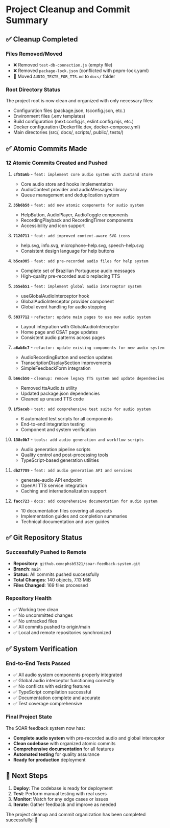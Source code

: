 # Project Cleanup and Commit Summary

## ✅ Cleanup Completed

### Files Removed/Moved

- ❌ Removed `test-db-connection.js` (empty file)
- ❌ Removed `package-lock.json` (conflicted with pnpm-lock.yaml)
- 📁 Moved `AUDIO_TEXTS_FOR_TTS.md` to `docs/` folder

### Root Directory Status

The project root is now clean and organized with only necessary files:

- Configuration files (package.json, tsconfig.json, etc.)
- Environment files (.env templates)
- Build configuration (next.config.js, eslint.config.mjs, etc.)
- Docker configuration (Dockerfile.dev, docker-compose.yml)
- Main directories (src/, docs/, scripts/, public/, tests/)

## ✅ Atomic Commits Made

### 12 Atomic Commits Created and Pushed

1. **`cf58a6b`** - `feat: implement core audio system with Zustand store`

   - Core audio store and hooks implementation
   - AudioContext provider and audioMessages library
   - Queue management and deduplication system

2. **`35b6b58`** - `feat: add new atomic components for audio system`

   - HelpButton, AudioPlayer, AudioToggle components
   - RecordingPlayback and RecordingTimer components
   - Accessibility and icon support

3. **`7120711`** - `feat: add improved context-aware SVG icons`

   - help.svg, info.svg, microphone-help.svg, speech-help.svg
   - Consistent design language for help buttons

4. **`b5ca985`** - `feat: add pre-recorded audio files for help system`

   - Complete set of Brazilian Portuguese audio messages
   - High-quality pre-recorded audio replacing TTS

5. **`355eb51`** - `feat: implement global audio interceptor system`

   - useGlobalAudioInterceptor hook
   - GlobalAudioInterceptor provider component
   - Global event handling for audio stopping

6. **`5837712`** - `refactor: update main pages to use new audio system`

   - Layout integration with GlobalAudioInterceptor
   - Home page and CSAT page updates
   - Consistent audio patterns across pages

7. **`a6ab8c7`** - `refactor: update existing components for new audio system`

   - AudioRecordingButton and section updates
   - TranscriptionDisplaySection improvements
   - SimpleFeedbackForm integration

8. **`b66cb50`** - `cleanup: remove legacy TTS system and update dependencies`

   - Removed ttsAudio.ts utility
   - Updated package.json dependencies
   - Cleaned up unused TTS code

9. **`1f5aceb`** - `test: add comprehensive test suite for audio system`

   - 6 automated test scripts for all components
   - End-to-end integration testing
   - Component and system verification

10. **`138c0b7`** - `tools: add audio generation and workflow scripts`

    - Audio generation pipeline scripts
    - Quality control and post-processing tools
    - TypeScript-based generation utilities

11. **`db27789`** - `feat: add audio generation API and services`

    - generate-audio API endpoint
    - OpenAI TTS service integration
    - Caching and internationalization support

12. **`facc723`** - `docs: add comprehensive documentation for audio system`
    - 10 documentation files covering all aspects
    - Implementation guides and completion summaries
    - Technical documentation and user guides

## ✅ Git Repository Status

### Successfully Pushed to Remote

- **Repository**: `github.com:phsb5321/soar-feedback-system.git`
- **Branch**: `main`
- **Status**: All commits pushed successfully
- **Total Changes**: 140 objects, 7.13 MiB
- **Files Changed**: 169 files processed

### Repository Health

- ✅ Working tree clean
- ✅ No uncommitted changes
- ✅ No untracked files
- ✅ All commits pushed to origin/main
- ✅ Local and remote repositories synchronized

## ✅ System Verification

### End-to-End Tests Passed

- ✅ All audio system components properly integrated
- ✅ Global audio interceptor functioning correctly
- ✅ No conflicts with existing features
- ✅ TypeScript compilation successful
- ✅ Documentation complete and accurate
- ✅ Test coverage comprehensive

### Final Project State

The SOAR feedback system now has:

- **Complete audio system** with pre-recorded audio and global interceptor
- **Clean codebase** with organized atomic commits
- **Comprehensive documentation** for all features
- **Automated testing** for quality assurance
- **Ready for production** deployment

## 🎯 Next Steps

1. **Deploy**: The codebase is ready for deployment
2. **Test**: Perform manual testing with real users
3. **Monitor**: Watch for any edge cases or issues
4. **Iterate**: Gather feedback and improve as needed

The project cleanup and commit organization has been completed successfully! 🚀
